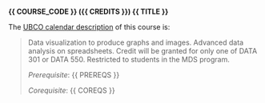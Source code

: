 **{{ COURSE_CODE }} ({{ CREDITS }}) {{ TITLE }}**

The [UBCO calendar description](http://www.calendar.ubc.ca/okanagan/courses.cfm?code=data) of this course is: 

> Data visualization to produce graphs and images. 
> Advanced data analysis on spreadsheets. 
> Credit will be granted for only one of DATA 301 or DATA 550. 
> Restricted to students in the MDS program. 
>
> *Prerequisite*: {{ PREREQS }}
> 
> *Corequisite*: {{ COREQS }}

